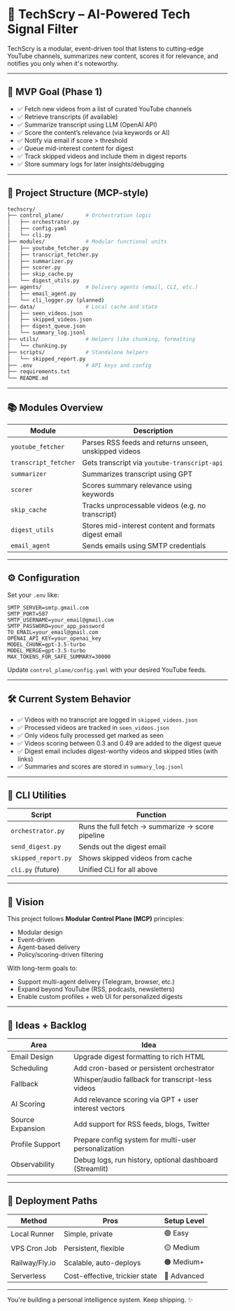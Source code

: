 # 🧠 TechScry – AI-Powered Tech Signal Filter

TechScry is a modular, event-driven tool that listens to cutting-edge YouTube channels, summarizes new content, scores it for relevance, and notifies you only when it's noteworthy.

---

## 🚀 MVP Goal (Phase 1)

- ✅ Fetch new videos from a list of curated YouTube channels
- ✅ Retrieve transcripts (if available)
- ✅ Summarize transcript using LLM (OpenAI API)
- ✅ Score the content’s relevance (via keywords or AI)
- ✅ Notify via email if score > threshold
- ✅ Queue mid-interest content for digest
- ✅ Track skipped videos and include them in digest reports
- ✅ Store summary logs for later insights/debugging

---

## 📁 Project Structure (MCP-style)

```bash
techscry/
├── control_plane/       # Orchestration logic
│   ├── orchestrator.py
│   ├── config.yaml
│   └── cli.py
├── modules/             # Modular functional units
│   ├── youtube_fetcher.py
│   ├── transcript_fetcher.py
│   ├── summarizer.py
│   ├── scorer.py
│   ├── skip_cache.py
│   └── digest_utils.py
├── agents/              # Delivery agents (email, CLI, etc.)
│   ├── email_agent.py
│   └── cli_logger.py (planned)
├── data/                # Local cache and state
│   ├── seen_videos.json
│   ├── skipped_videos.json
│   ├── digest_queue.json
│   └── summary_log.jsonl
├── utils/               # Helpers like chunking, formatting
│   └── chunking.py
├── scripts/             # Standalone helpers
│   └── skipped_report.py
├── .env                 # API keys and config
├── requirements.txt
└── README.md
```

---

## 📚 Modules Overview

| Module               | Description                                           |
| -------------------- | ----------------------------------------------------- |
| `youtube_fetcher`    | Parses RSS feeds and returns unseen, unskipped videos |
| `transcript_fetcher` | Gets transcript via `youtube-transcript-api`          |
| `summarizer`         | Summarizes transcript using GPT                       |
| `scorer`             | Scores summary relevance using keywords               |
| `skip_cache`         | Tracks unprocessable videos (e.g. no transcript)      |
| `digest_utils`       | Stores mid-interest content and formats digest email  |
| `email_agent`        | Sends emails using SMTP credentials                   |

---

## ⚙️ Configuration

Set your `.env` like:

```env
SMTP_SERVER=smtp.gmail.com
SMTP_PORT=587
SMTP_USERNAME=your_email@gmail.com
SMTP_PASSWORD=your_app_password
TO_EMAIL=your_email@gmail.com
OPENAI_API_KEY=your_openai_key
MODEL_CHUNK=gpt-3.5-turbo
MODEL_MERGE=gpt-3.5-turbo
MAX_TOKENS_FOR_SAFE_SUMMARY=30000
```

Update `control_plane/config.yaml` with your desired YouTube feeds.

---

## 🛠 Current System Behavior

- ✅ Videos with no transcript are logged in `skipped_videos.json`
- ✅ Processed videos are tracked in `seen_videos.json`
- ✅ Only videos fully processed get marked as seen
- ✅ Videos scoring between 0.3 and 0.49 are added to the digest queue
- ✅ Digest email includes digest-worthy videos and skipped titles (with links)
- ✅ Summaries and scores are stored in `summary_log.jsonl`

---

## 🔧 CLI Utilities

| Script              | Function                                         |
| ------------------- | ------------------------------------------------ |
| `orchestrator.py`   | Runs the full fetch → summarize → score pipeline |
| `send_digest.py`    | Sends out the digest email                       |
| `skipped_report.py` | Shows skipped videos from cache                  |
| `cli.py` (future)   | Unified CLI for all above                        |

---

## 🧠 Vision

This project follows **Modular Control Plane (MCP)** principles:

- Modular design
- Event-driven
- Agent-based delivery
- Policy/scoring-driven filtering

With long-term goals to:

- Support multi-agent delivery (Telegram, browser, etc.)
- Expand beyond YouTube (RSS, podcasts, newsletters)
- Enable custom profiles + web UI for personalized digests

---

## 🚨 Ideas + Backlog

| Area             | Idea                                                    |
| ---------------- | ------------------------------------------------------- |
| Email Design     | Upgrade digest formatting to rich HTML                  |
| Scheduling       | Add cron-based or persistent orchestrator               |
| Fallback         | Whisper/audio fallback for transcript-less videos       |
| AI Scoring       | Add relevance scoring via GPT + user interest vectors   |
| Source Expansion | Add support for RSS feeds, blogs, Twitter               |
| Profile Support  | Prepare config system for multi-user personalization    |
| Observability    | Debug logs, run history, optional dashboard (Streamlit) |

---

## 🚀 Deployment Paths

| Method         | Pros                           | Setup Level |
| -------------- | ------------------------------ | ----------- |
| Local Runner   | Simple, private                | 🟢 Easy     |
| VPS Cron Job   | Persistent, flexible           | 🟡 Medium   |
| Railway/Fly.io | Scalable, auto-deploys         | 🟠 Medium+  |
| Serverless     | Cost-effective, trickier state | 🔴 Advanced |

---

You're building a personal intelligence system. Keep shipping. ✨
